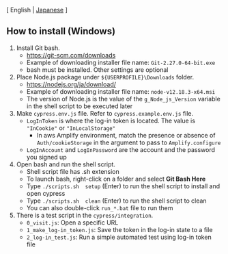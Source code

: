 [ English | [Japanese](README-jp.md) ]

## How to install (Windows)

1. Install Git bash.
	- https://git-scm.com/downloads
	- Example of downloading installer file name: `Git-2.27.0-64-bit.exe`
	- bash must be installed. Other settings are optional
2. Place Node.js package under `${USERPROFILE}\Downloads` folder.
	- https://nodejs.org/ja/download/
	- Example of downloading installer file name: `node-v12.18.3-x64.msi`
	- The version of Node.js is the value of the `g_Node_js_Version` variable
		in the shell script to be executed later
3. Make `cypress.env.js` file. Refer to `cypress.example.env.js` file.
	- `LogInToken` is where the log-in token is located. The value is `"InCookie"` or `"InLocalStorage"`
		- In aws Amplify environment, match the presence or absence of `Auth/cookieStorage` in the argument to pass to `Amplify.configure`
	- `LogInAccount` and `LogInPassword` are the account and the password you signed up
4. Open bash and run the shell script.
	- Shell script file has .sh extension
	- To launch bash, right-click on a folder and select **Git Bash Here**
	- Type `./scripts.sh  setup` (Enter) to run the shell script to install and open cypress
	- Type `./scripts.sh  clean` (Enter) to run the shell script to clean
	- You can also double-click `run_*.bat` file to run them
5. There is a test script in the `cypress/integration`.
	- `0_visit.js`: Open a specific URL
	- `1_make_log-in_token.js`: Save the token in the log-in state to a file
	- `2_log-in_test.js`: Run a simple automated test using log-in token file
